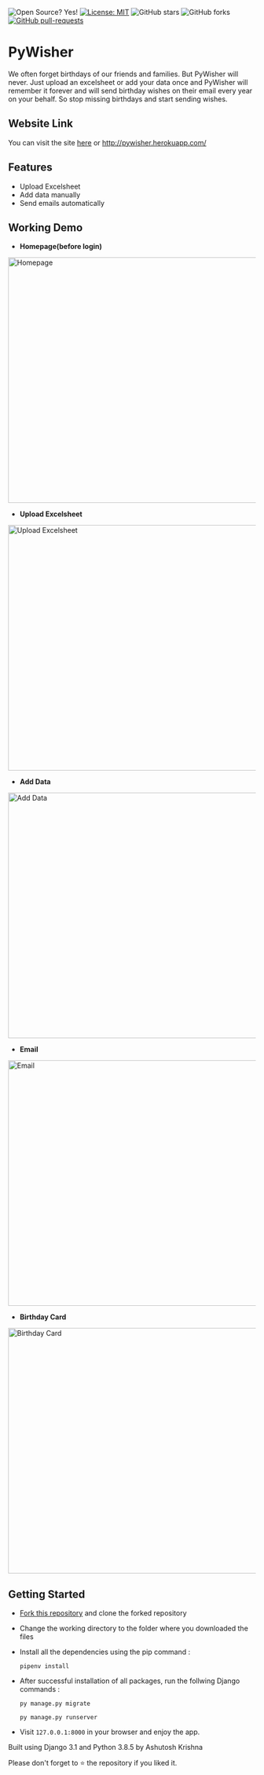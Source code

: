 ![Open Source? Yes!](https://badgen.net/badge/Open%20Source%20%3F/Yes%21/blue?icon=github)
[![License: MIT](https://img.shields.io/badge/License-MIT-green.svg)](https://opensource.org/licenses/MIT)
![GitHub stars](https://img.shields.io/github/stars/ashutoshkrris/Shorty?style=social)
![GitHub forks](https://img.shields.io/github/forks/ashutoshkrris/Shorty?style=social)
[![GitHub pull-requests](https://img.shields.io/github/issues-pr/ashutoshkrris/Shorty.svg)](https://GitHub.com/AM1CODES/Poke-Dex/pull/)

# PyWisher

We often forget birthdays of our friends and families. But PyWisher will never. Just upload an excelsheet or add your data once and PyWisher will remember it forever and will send birthday wishes on their email every year on your behalf. So stop missing birthdays and start sending wishes.

## Website Link 

You can visit the site [here](http://pywisher.herokuapp.com/) or http://pywisher.herokuapp.com/

## Features 

- Upload Excelsheet
- Add data manually
- Send emails automatically

## Working Demo

* **Homepage(before login)**

<img src="https://github.com/ashutoshkrris/PyWisher/blob/development/demo/home.png" alt="Homepage" width=1000 height=500/>

* **Upload Excelsheet**

<img src="https://github.com/ashutoshkrris/PyWisher/blob/development/demo/upload.png" alt="Upload Excelsheet" width=1000 height=500/>

* **Add Data**

<img src="https://github.com/ashutoshkrris/PyWisher/blob/development/demo/add.png" alt="Add Data" width=1000 height=500/>

* **Email**

<img src="https://github.com/ashutoshkrris/PyWisher/blob/development/demo/email.png" alt="Email" width=1000 height=500/>

* **Birthday Card**

<img src="https://github.com/ashutoshkrris/PyWisher/blob/development/demo/card.png" alt="Birthday Card" width=1000 height=500/>


## Getting Started

* [Fork this repository](https://github.com/ashutoshkrris/PyWisher/fork) and clone the forked repository

* Change the working directory to the folder where you downloaded the files

* Install all the dependencies using the pip command :

  `pipenv install`

* After successful installation of all packages, run the follwing Django commands :
  
  `py manage.py migrate`

  `py manage.py runserver`

* Visit `127.0.0.1:8000` in your browser and enjoy the app.

Built using Django 3.1 and Python 3.8.5 by Ashutosh Krishna

Please don't forget to ⭐ the repository if you liked it.
